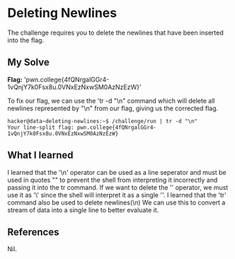 # Deleting Newlines
The challenge requires you to delete the newlines that have been inserted into the flag.

## My Solve
**Flag:**  'pwn.college{4fQNrgalGGr4-1vQnjY7k0Fsx8u.0VNxEzNxwSM0AzNzEzW}'

To fix our flag, we can use the 'tr -d "\n" command which will delete all newlines represented by "\n" from our flag, giving us the corrected flag.

```
hacker@data~deleting-newlines:~$ /challenge/run | tr -d "\n"
Your line-split flag: pwn.college{4fQNrgalGGr4-1vQnjY7k0Fsx8u.0VNxEzNxwSM0AzNzEzW}
```

## What I learned
I learned that the '\n' operator can be used as a line seperator and must be used in quotes "" to prevent the shell from interpreting it incorrectly and passing it into the tr command.
If we want to delete the '\' operator, we must use it as '\\' since the shell will interpret it as a single '\'.
I learned that the 'tr' command also be used to delete newlines(\n) 
We can use this to convert a stream of data into a single line to better evaluate it.

## References
Nil.

